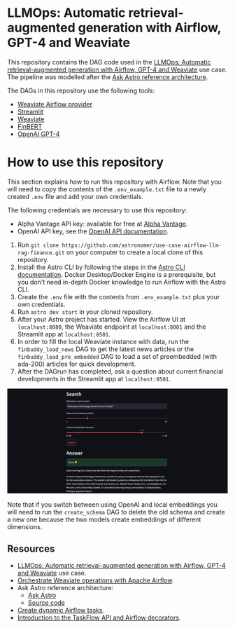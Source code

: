 LLMOps: Automatic retrieval-augmented generation with Airflow, GPT-4 and Weaviate
=================================================================================

This repository contains the DAG code used in the [LLMOps: Automatic retrieval-augmented generation with Airflow, GPT-4 and Weaviate](https://docs.astronomer.io/learn/use-case-airflow-llm-rag-finance) use case. The pipeline was modelled after the [Ask Astro reference architecture](https://github.com/astronomer/ask-astro).

The DAGs in this repository use the following tools:

- [Weaviate Airflow provider](https://registry.astronomer.io/providers/apache-airflow-providers-weaviate/versions/latest)
- [Streamlit](streamlit.io)
- [Weaviate](weaviate.io)
- [FinBERT](https://huggingface.co/ProsusAI/finbert)
- [OpenAI GPT-4](https://platform.openai.com/docs/api-reference)

# How to use this repository

This section explains how to run this repository with Airflow. Note that you will need to copy the contents of the `.env_example.txt` file to a newly created `.env` file and add your own credentials.

The following credentials are necessary to use this repository:

- Alpha Vantage API key: available for free at [Alpha Vantage](https://www.alphavantage.co/support/#api-key).
- OpenAI API key, see the [OpenAI API documentation](https://platform.openai.com/docs/api-reference).

1. Run `git clone https://github.com/astronomer/use-case-airflow-llm-rag-finance.git` on your computer to create a local clone of this repository.
2. Install the Astro CLI by following the steps in the [Astro CLI documentation](https://docs.astronomer.io/astro/cli/install-cli). Docker Desktop/Docker Engine is a prerequisite, but you don't need in-depth Docker knowledge to run Airflow with the Astro CLI.
3. Create the `.env` file with the contents from `.env_example.txt` plus your own credentials.
4. Run `astro dev start` in your cloned repository.
5. After your Astro project has started. View the Airflow UI at `localhost:8080`, the Weaviate endpoint at `localhost:8081` and the Streamlit app at `localhost:8501`.
6. In order to fill the local Weaviate instance with data, run the `finbuddy_load_news` DAG to get the latest news articles or the `finbuddy_load_pre_embedded` DAG to load a set of preembedded (with ada-200) articles for quick development.
7. After the DAGrun has completed, ask a question about current financial developments in the Streamlit app at `localhost:8501`.

![A screenshot of the streamlit application created in this use case with a augmented GPT created answer for the question "What space technology should I invest in today?".](src/assets/streamlit_app.png)

Note that if you switch between using OpenAI and local embeddings you will need to run the `create_schema` DAG to delete the old schema and create a new one because the two models create embeddings of different dimensions.

## Resources

- [LLMOps: Automatic retrieval-augmented generation with Airflow, GPT-4 and Weaviate](https://docs.astronomer.io/learn/use-case-airflow-llm-rag-finance) use case.
- [Orchestrate Weaviate operations with Apache Airflow](https://docs.astronomer.io/learn/airflow-weaviate).
- Ask Astro reference architecture:
    - [Ask Astro](https://docs.astronomer.io/learn/airflow-weaviate)
    - [Source code](https://github.com/astronomer/ask-astro)
- [Create dynamic Airflow tasks](https://docs.astronomer.io/learn/dynamic-tasks).
- [Introduction to the TaskFlow API and Airflow decorators](https://docs.astronomer.io/learn/airflow-decorators).